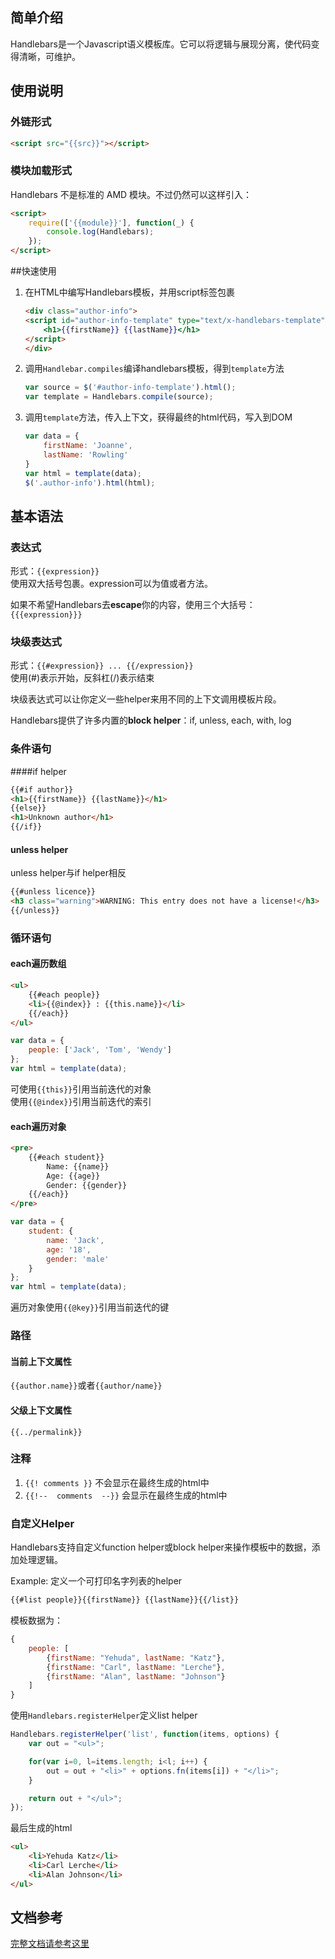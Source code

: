 ## 简单介绍

Handlebars是一个Javascript语义模板库。它可以将逻辑与展现分离，使代码变得清晰，可维护。

## 使用说明

### 外链形式

```html
<script src="{{src}}"></script>
```

### 模块加载形式

Handlebars 不是标准的 AMD 模块。不过仍然可以这样引入：

```html
<script>
    require(['{{module}}'], function(_) {
        console.log(Handlebars);
    });
</script>
```

##快速使用
1. 在HTML中编写Handlebars模板，并用script标签包裹

    ```html
    <div class="author-info">
    <script id="author-info-template" type="text/x-handlebars-template">
        <h1>{{firstName}} {{lastName}}</h1>
    </script>
    </div>
    ```
    
1. 调用`Handlebar.compiles`编译handlebars模板，得到`template`方法

    ```javascript
    var source = $('#author-info-template').html();
    var template = Handlebars.compile(source);
    ```

1. 调用`template`方法，传入上下文，获得最终的html代码，写入到DOM

    ```javascript
    var data = {
        firstName: 'Joanne',
        lastName: 'Rowling'
    }
    var html = template(data);
    $('.author-info').html(html);
    ```

## 基本语法

### 表达式
形式：`{{expression}}`  
使用双大括号包裹。expression可以为值或者方法。

如果不希望Handlebars去**escape**你的内容，使用三个大括号：`{{{expression}}}`

### 块级表达式
形式：`{{#expression}} ... {{/expression}}`  
使用(#)表示开始，反斜杠(/)表示结束  

块级表达式可以让你定义一些helper来用不同的上下文调用模板片段。

Handlebars提供了许多内置的**block helper**：if, unless, each, with, log

### 条件语句
####if helper
```html
{{#if author}}
<h1>{{firstName}} {{lastName}}</h1>
{{else}}
<h1>Unknown author</h1>
{{/if}}
```

#### unless helper
unless helper与if helper相反
```html
{{#unless licence}}
<h3 class="warning">WARNING: This entry does not have a license!</h3>
{{/unless}}
```

### 循环语句

#### each遍历数组

```html
<ul>
    {{#each people}}
    <li>{{@index}} : {{this.name}}</li>
    {{/each}}
</ul>
```
```javascript
var data = {
    people: ['Jack', 'Tom', 'Wendy']
};
var html = template(data);
```
可使用`{{this}}`引用当前迭代的对象  
使用`{{@index}}`引用当前迭代的索引

#### each遍历对象
```html
<pre>
    {{#each student}}
        Name: {{name}}
        Age: {{age}}
        Gender: {{gender}} 
    {{/each}}
</pre>
```
```javascript
var data = {
    student: {
        name: 'Jack',
        age: '18',
        gender: 'male'
    }
};
var html = template(data);
```
遍历对象使用`{{@key}}`引用当前迭代的键


### 路径

#### 当前上下文属性
`{{author.name}}`或者`{{author/name}}`

#### 父级上下文属性
`{{../permalink}}`

### 注释
1. `{{! comments }}` 不会显示在最终生成的html中
2. `{{!--  comments  --}}` 会显示在最终生成的html中

### 自定义Helper
Handlebars支持自定义function helper或block helper来操作模板中的数据，添加处理逻辑。  
  
Example: 定义一个可打印名字列表的helper
```html
{{#list people}}{{firstName}} {{lastName}}{{/list}}
```
模板数据为：
```javascript
{
    people: [
        {firstName: "Yehuda", lastName: "Katz"},
        {firstName: "Carl", lastName: "Lerche"},
        {firstName: "Alan", lastName: "Johnson"}
    ]
}
```
使用`Handlebars.registerHelper`定义list helper
```javascript
Handlebars.registerHelper('list', function(items, options) {
    var out = "<ul>";

    for(var i=0, l=items.length; i<l; i++) {
        out = out + "<li>" + options.fn(items[i]) + "</li>";
    }

    return out + "</ul>";
});
```
最后生成的html
```html
<ul>
    <li>Yehuda Katz</li>
    <li>Carl Lerche</li>
    <li>Alan Johnson</li>
</ul>
```

## 文档参考

[完整文档请参考这里](http://handlebarsjs.com/)

